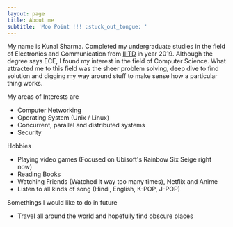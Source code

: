 ```yaml
---
layout: page
title: About me
subtitle: 'Moo Point !!! :stuck_out_tongue: '
---
```


My name is Kunal Sharma. Completed my undergraduate studies in the field of Electronics and Communication from [IIITD](https://iiitd.ac.in/) in year 2019. Although the degree says ECE, I found my interest in the field of Computer Science. What attracted me to this field was the sheer problem solving, deep dive to find solution and digging my way around stuff to make sense how a particular thing works.

My areas of Interests are
- Computer Networking
- Operating System (Unix / Linux)
- Concurrent, parallel and distributed systems
- Security

Hobbies
- Playing video games (Focused on Ubisoft's Rainbow Six Seige right now)
- Reading Books
- Watching Friends (Watched it way too many times), Netflix and Anime
- Listen to all kinds of song (Hindi, English, K-POP, J-POP)

Somethings I would like to do in future
- Travel all around the world and hopefully find obscure places
